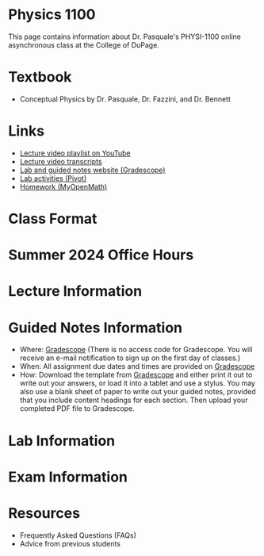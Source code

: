 # Physics 1100
This page contains information about Dr. Pasquale's PHYSI-1100 online asynchronous class at the College of DuPage.

# Textbook
- Conceptual Physics by Dr. Pasquale, Dr. Fazzini, and Dr. Bennett

# Links
- [Lecture video playlist on YouTube](https://www.youtube.com/playlist?list=PLo9WFV9pBhDtRfnN_PwI3G82QJaVj1XVu)
- [Lecture video transcripts](https://physics.doctor-pasquale.com)
- [Lab and guided notes website (Gradescope)](https://www.gradescope.com)
- [Lab activities (Pivot)](https://www.pivotinteractives.com)
- [Homework (MyOpenMath)](https://www.myopenmath.com)

# Class Format

# Summer 2024 Office Hours

# Lecture Information

# Guided Notes Information
- Where: [Gradescope](https://www.gradescope.com) (There is no access code for Gradescope. You will receive an e-mail notification to sign up on the first day of classes.)
- When: All assignment due dates and times are provided on [Gradescope](https://www.gradescope.com)
- How: Download the template from [Gradescope](https://www.gradescope.com) and either print it out to write out your answers, or load it into a tablet and use a stylus. You may also use a blank sheet of paper to write out your guided notes, provided that you include content headings for each section. Then upload your completed PDF file to Gradescope.

# Lab Information

# Exam Information

# Resources
- Frequently Asked Questions (FAQs)
- Advice from previous students
